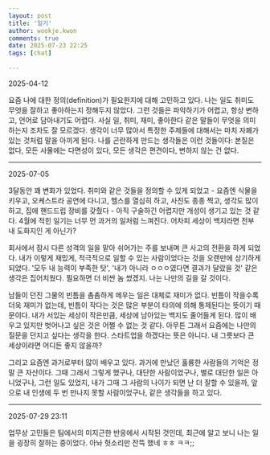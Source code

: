 ```yaml
---  
layout: post  
title: '일기'  
author: wookje.kwon  
comments: true  
date: 2025-07-23 22:25  
tags: [chat]  
  
---  
```


2025-04-12

요즘 나에 대한 정의(definition)가 필요한지에 대해 고민하고 있다. 나는 일도 취미도 무엇을 잘하고 좋아하는지 정해두지 않았다. 그런 것들은 파악하기가 어렵고, 항상 변하고, 언어로 담아내기도 어렵다. 사실 일, 취미, 재미, 좋아한다 같은 말들이 무엇을 의미하는지 조차도 잘 모르겠다. 생각이 너무 많아서 특정한 주제들에 대해서는 마치 자폐가 있는 것처럼 말을 아끼게 된다. 나를 곤란하게 만드는 생각들은 이런 것들이다: 본질은 없다, 모든 사물에는 다면성이 있다, 모든 생각은 편견이다, 변하지 않는 건 없다.  

---

2025-07-05

3달동안 꽤 변화가 있었다. 취미와 같은 것들을 정의할 수 있게 되었고 - 요즘엔 식물을 키우고, 오케스트라 공연에 다니고, 헬스를 열심히 하고, 사진도 종종 찍고, 생각도 많이 하고, 집에 핸드드립 장비를 갖췄다 - 아직 구술하긴 어렵지만 개성이 생기고 있는 것 같다. 4월에 적힌 일기는 너무 먼 과거의 일처럼 느껴진다. 어차피 세상이 백지라면 전부 내 도화지인 게 아닌가?  

회사에서 잠시 다른 성격의 일을 맡아 쉬어가는 주를 보내며 큰 사고의 전환을 하게 되었다. 내가 이렇게 재밌게, 적극적으로 일할 수 있는 사람이었다는 것을 오랜만에 상기하게 되었다. '모두 내 능력이 부족한 탓', '내가 아니라 ㅇㅇㅇ였다면 결과가 달랐을 것' 같은 생각은 집어치웠다. 필요하면 더 비싼 놈 썼겠지. 나는 나만의 길을 갈 것이다.  

남들이 던진 그물의 빈틈을 촘촘하게 메우는 일은 대체로 재미가 없다. 빈틈이 작을수록 더욱 재미가 없는데, 빈틈이 작다는 것은 많은 부분이 타의에 의해 통제된다는 뜻이기 때문이다. 내가 서있는 세상이 작은만큼, 세상에 남아있는 백지도 줄어들게 된다. 많이 배우고 있지만 벗어나고 싶은 것은 어쩔 수 없는 것 같다. 아무튼 그래서 요즘에는 나만의 질문을 던지고 싶다는 생각을 한다. 스타트업을 하겠다는 뜻은 아니다. 내 그릇보다 큰 세상이라면 어디든 좋지 않을까?  

그리고 요즘엔 과거로부터 많이 배우고 있다. 과거에 만났던 훌륭한 사람들의 기억은 정말 큰 자산이다. 그때 그래서 그렇게 했구나, 대단한 사람이었구나, 별로 대단한 일은 아니었구나, 그런 일도 있었지, 내가 그때 그 사람의 나이가 되면 난 더 잘할 수 있을까, 앞으로 내 인생에 두 번 만나지 못할 사람이었구나, 같은 생각들을 하고 있다.  

---

2025-07-29 23:11

업무상 고민들은 팀에서의 미지근한 반응에서 시작된 것인데, 최근에 알고 보니 나는 일을 굉장히 잘하는 중이었다. 아놔 헛소리만 잔뜩 했네 ㅎㅎ ㅋㅋ;;  

